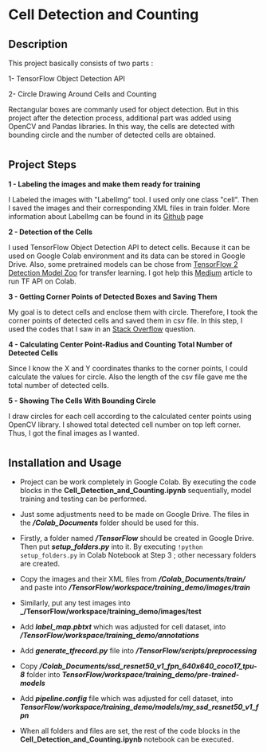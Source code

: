 # Cell Detection and Counting
## Description

This project basically consists of two parts : 

1- TensorFlow Object Detection API 

2-  Circle Drawing Around Cells and Counting

Rectangular boxes are commanly used for object detection. But in this project after the detection process, additional part was added using OpenCV and Pandas libraries. In this way, the cells are detected with bounding circle and the number of detected cells are obtained.
# 

## Project Steps

**1 - Labeling the images and make them ready for training**

I Labeled the images with "LabelImg" tool. I used only one class "cell". Then I saved the images and their corresponding XML files in train folder. More information about LabelImg can be found in its [Github](https://github.com/tzutalin/labelImg) page

**2 - Detection of the Cells**

I used TensorFlow Object Detection API to detect cells. Because it can be used on Google Colab environment and its data can be stored in Google Drive.
Also, some pretrained models can be chose from [TensorFlow 2 Detection Model Zoo](https://github.com/tensorflow/models/blob/master/research/object_detection/g3doc/tf2_detection_zoo.md) for transfer learning.
I got help this [Medium](https://medium.com/swlh/tensorflow-2-object-detection-api-with-google-colab-b2af171e81cc) article to run TF API on Colab.

**3 - Getting Corner Points of Detected Boxes and Saving Them**

My goal is to detect cells and enclose them with circle. Therefore, I took the corner points of detected cells and saved them in csv file. In this step, I used the codes that I saw in an [Stack Overflow](https://stackoverflow.com/questions/48915003/get-the-bounding-box-coordinates-in-the-tensorflow-object-detection-api-tutorial) question.

**4 - Calculating Center Point-Radius and Counting Total Number of Detected Cells**

Since I know the X and Y coordinates thanks to the corner points, I could calculate the values for circle. Also the length of the csv file gave me the total number of detected cells.

**5 - Showing The Cells With Bounding Circle**

I draw circles for each cell according to the calculated center points using OpenCV library. I showed total detected cell number on top left corner. Thus, I got the final images as I wanted.

#

##  Installation and Usage

* Project can be work completely in Google Colab. By executing the code blocks in the **Cell_Detection_and_Counting.ipynb** sequentially, model training and testing can be performed.
* Just some adjustments need to be made on Google Drive. The files in the **_/Colab_Documents_** folder should be used for this.

* Firstly, a folder named **_/TensorFlow_** should be created in Google Drive. Then put **_setup_folders.py_** into it. By executing `!python setup_folders.py` in Colab Notebook at Step 3 ; other necessary folders are created.

* Copy the images and their XML files from **_/Colab_Documents/train/_** and paste into **_/TensorFlow/workspace/training_demo/images/train_**

* Similarly, put any test images into **_/TensorFlow/workspace/training_demo/images/test**

* Add **_label_map.pbtxt_** which was adjusted for cell dataset, into  **_/TensorFlow/workspace/training_demo/annotations_**

* Add **_generate_tfrecord.py_** file into **_/TensorFlow/scripts/preprocessing_**

* Copy **_/Colab_Documents/ssd_resnet50_v1_fpn_640x640_coco17_tpu-8_** folder into **_TensorFlow/workspace/training_demo/pre-trained-models_**

* Add **_pipeline.config_** file which was adjusted for cell dataset, into **_TensorFlow/workspace/training_demo/models/my_ssd_resnet50_v1_fpn_**


* When all folders and files are set, the rest of the code blocks in the **Cell_Detection_and_Counting.ipynb** notebook can be executed.
